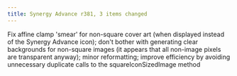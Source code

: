 ```yaml
---
title: Synergy Advance r381, 3 items changed
---
```


Fix affine clamp 'smear' for non-square cover art (when displayed instead of the Synergy Advance icon); don't bother with generating clear backgrounds for non-square images (it appears that all non-image pixels are transparent anyway); minor reformatting; improve efficiency by avoiding unnecessary duplicate calls to the squareIconSizedImage method
